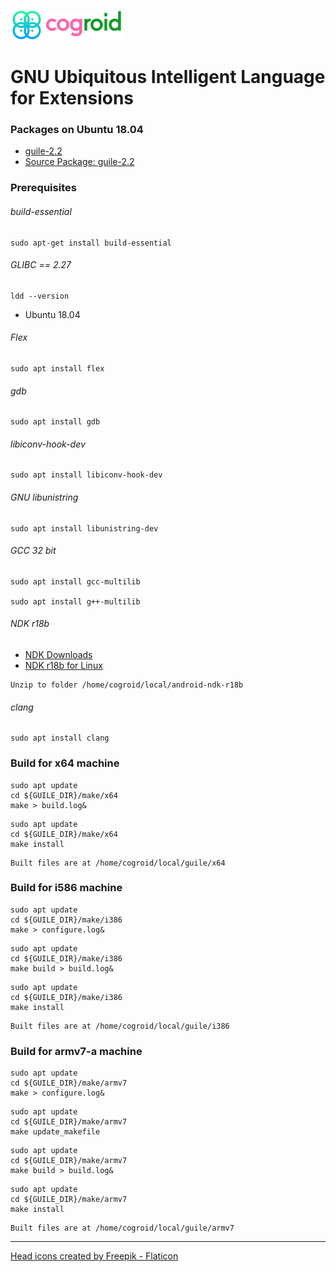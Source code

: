[![cogroid.com](https://github.com/cogroid/resources/raw/main/images/banner/cogroid-48.png)](https://cogroid.com)

# GNU Ubiquitous Intelligent Language for Extensions

### Packages on Ubuntu 18.04

* [guile-2.2](https://packages.ubuntu.com/bionic/lisp/guile-2.2)
* [Source Package: guile-2.2](https://packages.ubuntu.com/source/bionic/guile-2.2)

### Prerequisites

###### build-essential

```
sudo apt-get install build-essential
```

###### GLIBC == 2.27

```
ldd --version
```

* Ubuntu 18.04

###### Flex

```
sudo apt install flex
```

###### gdb

```
sudo apt install gdb
```

###### libiconv-hook-dev

```
sudo apt install libiconv-hook-dev
```

###### GNU libunistring

```
sudo apt install libunistring-dev
```

###### GCC 32 bit

```
sudo apt install gcc-multilib

sudo apt install g++-multilib
```

###### NDK r18b

* [NDK Downloads](https://developer.android.com/ndk/downloads)
* [NDK r18b for Linux](https://dl.google.com/android/repository/android-ndk-r18b-linux-x86_64.zip)

```
Unzip to folder /home/cogroid/local/android-ndk-r18b
```

###### clang

```
sudo apt install clang
```

### Build for x64 machine

```
sudo apt update
cd ${GUILE_DIR}/make/x64
make > build.log&
```

```
sudo apt update
cd ${GUILE_DIR}/make/x64
make install
```

```
Built files are at /home/cogroid/local/guile/x64
```

### Build for i586 machine

```
sudo apt update
cd ${GUILE_DIR}/make/i386
make > configure.log&
```

```
sudo apt update
cd ${GUILE_DIR}/make/i386
make build > build.log&
```

```
sudo apt update
cd ${GUILE_DIR}/make/i386
make install
```

```
Built files are at /home/cogroid/local/guile/i386
```

### Build for armv7-a machine

```
sudo apt update
cd ${GUILE_DIR}/make/armv7
make > configure.log&
```

```
sudo apt update
cd ${GUILE_DIR}/make/armv7
make update_makefile
```

```
sudo apt update
cd ${GUILE_DIR}/make/armv7
make build > build.log&
```

```
sudo apt update
cd ${GUILE_DIR}/make/armv7
make install
```

```
Built files are at /home/cogroid/local/guile/armv7
```

---
[Head icons created by Freepik - Flaticon](https://www.flaticon.com/free-icons/head)

